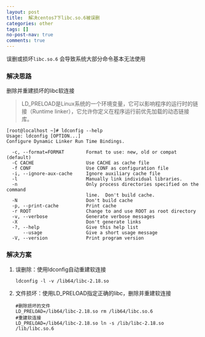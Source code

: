 ```yaml
---
layout: post
title:  解决centos7下libc.so.6被误删
categories: other 
tags: []
no-post-nav: true
comments: true
---
```


误删或损坏`libc.so.6` 会导致系统大部分命令基本无法使用

### 解决思路

删除并重建损坏的libc软连接

> LD_PRELOAD是Linux系统的一个环境变量，它可以影响程序的运行时的链接（Runtime linker），它允许你定义在程序运行前优先加载的动态链接库。

```shell
[root@localhost ~]# ldconfig --help
Usage: ldconfig [OPTION...]
Configure Dynamic Linker Run Time Bindings.

  -c, --format=FORMAT        Format to use: new, old or compat (default)
  -C CACHE                   Use CACHE as cache file
  -f CONF                    Use CONF as configuration file
  -i, --ignore-aux-cache     Ignore auxiliary cache file
  -l                         Manually link individual libraries.
  -n                         Only process directories specified on the command
                             line.  Don't build cache.
  -N                         Don't build cache
  -p, --print-cache          Print cache
  -r ROOT                    Change to and use ROOT as root directory
  -v, --verbose              Generate verbose messages
  -X                         Don't generate links
  -?, --help                 Give this help list
      --usage                Give a short usage message
  -V, --version              Print program version

```



### 解决方案

1. 误删除：使用ldconfig自动重建软连接

   ```shell
   ldconfig -l -v /lib64/libc-2.18.so
   ```

2. 文件损坏：使用LD_PRELOAD指定正确的libc，删除并重建软连接

   ```shell
   #删除损坏的文件
   LD_PRELOAD=/lib64/libc-2.18.so rm /lib64/libc.so.6
   #重建软连接
   LD_PRELOAD=/lib64/libc-2.18.so ln -s /lib/libc-2.18.so /lib/libc.so.6
   ```

   

